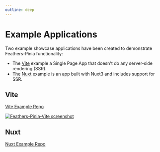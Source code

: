 ```yaml
---
outline: deep
---
```


<script setup>
import Badge from '../components/Badge.vue'
import BlockQuote from '../components/BlockQuote.vue'
import V2Block from '../components/V2Block.vue'
</script>

<V2Block />

# Example Applications

Two example showcase applications have been created to demonstrate Feathers-Pinia functionality:

- The [Vite](#vite) example a Single Page App that doesn't do any server-side rendering (SSR).
- The [Nuxt](#nuxt) example is an app built with Nuxt3 and includes support for SSR.

## Vite

[Vite Example Repo](https://github.com/marshallswain/feathers-pinia-vite)

<a href="https://github.com/marshallswain/feathers-pinia-vite" target="_blank">

![Feathers-Pinia-Vite screenshot](https://user-images.githubusercontent.com/128857/202971929-78dd7ca7-111e-409a-8817-c028ebf4d3c5.jpg)

</a>

## Nuxt

[Nuxt Example Repo](https://github.com/marshallswain/feathers-pinia-nuxt3)

